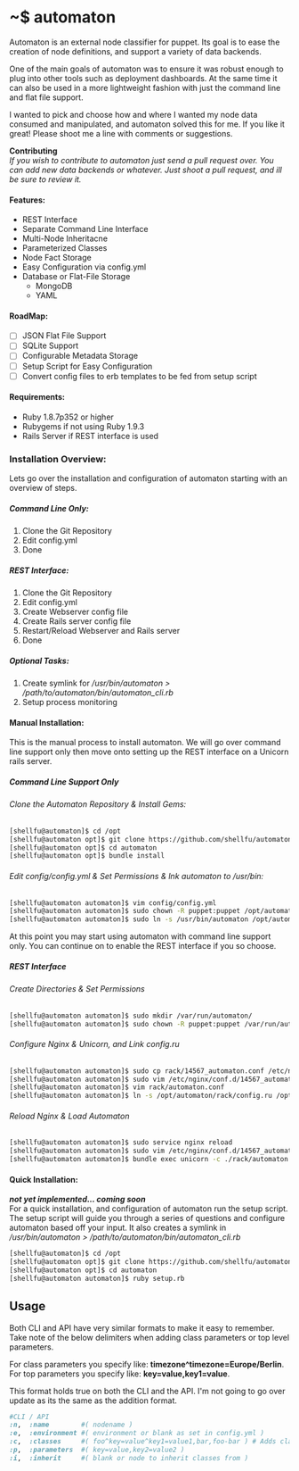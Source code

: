 # ~$ automaton
Automaton is an external node classifier for puppet. Its goal is to ease the creation of node definitions, and support a variety of data backends.

One of the main goals of automaton was to ensure it was robust enough to plug into other tools such as deployment dashboards. At the same time it can also be used in a more lightweight fashion with just the command line and flat file support.

I wanted to pick and choose how and where I wanted my node data consumed and manipulated, and automaton solved this for me. If you like it great! Please shoot me a line with comments or suggestions. 

**Contributing**  
_If you wish to contribute to automaton just send a pull request over. You can add new data backends or whatever. Just shoot a pull request, and ill be sure to review it._

#### Features:
* REST Interface
* Separate Command Line Interface
* Multi-Node Inheritacne
* Parameterized Classes
* Node Fact Storage
* Easy Configuration via config.yml
* Database or Flat-File Storage
    * MongoDB
    * YAML

#### RoadMap:
- [ ] JSON Flat File Support
- [ ] SQLite Support
- [ ] Configurable Metadata Storage
- [ ] Setup Script for Easy Configuration
- [ ] Convert config files to erb templates to be fed from setup script

#### Requirements:
* Ruby 1.8.7p352 or higher
* Rubygems if not using Ruby 1.9.3
* Rails Server if REST interface is used

### Installation Overview:
Lets go over the installation and configuration of automaton starting with an overview of steps. 

##### Command Line Only:
1. Clone the Git Repository 
2. Edit config.yml
3. Done 

##### REST Interface:
1. Clone the Git Repository 
2. Edit config.yml
3. Create Webserver config file
4. Create Rails server config file
5. Restart/Reload Webserver and Rails server
6. Done

##### Optional Tasks:
1. Create symlink for */usr/bin/automaton > /path/to/automaton/bin/automaton_cli.rb*
2. Setup process monitoring 

#### Manual Installation:
This is the manual process to install automaton. We will go over command line support only then move onto setting up the REST interface on a Unicorn rails server.

##### Command Line Support Only
###### Clone the Automaton Repository & Install Gems:
```bash
[shellfu@automaton]$ cd /opt
[shellfu@automaton opt]$ git clone https://github.com/shellfu/automaton.git
[shellfu@automaton opt]$ cd automaton
[shellfu@automaton opt]$ bundle install
```

###### Edit config/config.yml & Set Permissions & lnk automaton to /usr/bin:
```bash
[shellfu@automaton automaton]$ vim config/config.yml
[shellfu@automaton automaton]$ sudo chown -R puppet:puppet /opt/automaton/
[shellfu@automaton automaton]$ sudo ln -s /usr/bin/automaton /opt/automaton/bin/automaton_cli.rb
```

At this point you may start using automaton with command line support only. You can continue on to enable the REST interface if you so choose.


##### REST Interface

###### Create Directories & Set Permissions
```bash
[shellfu@automaton automaton]$ sudo mkdir /var/run/automaton/
[shellfu@automaton automaton]$ sudo chown -R puppet:puppet /var/run/automaton/
```

###### Configure Nginx & Unicorn, and Link config.ru
```bash
[shellfu@automaton automaton]$ sudo cp rack/14567_automaton.conf /etc/nginx/conf.d/
[shellfu@automaton automaton]$ sudo vim /etc/nginx/conf.d/14567_automaton.conf
[shellfu@automaton automaton]$ vim rack/automaton.conf
[shellfu@automaton automaton]$ ln -s /opt/automaton/rack/config.ru /opt/automaton/config.ru
```

###### Reload Nginx & Load Automaton
```bash
[shellfu@automaton automaton]$ sudo service nginx reload
[shellfu@automaton automaton]$ sudo vim /etc/nginx/conf.d/14567_automaton.conf
[shellfu@automaton automaton]$ bundle exec unicorn -c ./rack/automaton.conf
```

#### Quick Installation:
_**not yet implemented... coming soon**_  
For a quick installation, and configuration of automaton run the setup script. The setup script will guide you through a series of questions and configure automaton based off your input. It also creates a symlink in */usr/bin/automaton > /path/to/automaton/bin/automaton_cli.rb*  

```bash
[shellfu@automaton]$ cd /opt
[shellfu@automaton opt]$ git clone https://github.com/shellfu/automaton.git
[shellfu@automaton opt]$ cd automaton 
[shellfu@automaton automaton]$ ruby setup.rb 
```

## Usage

Both CLI and API have very similar formats to make it easy to remember. Take note of the below delimiters when adding class parameters or top level parameters. 

For class parameters you specify like: **timezone^timezone=Europe/Berlin**.  
For top parameters you specify like: **key=value,key1=value**. 

This format holds true on both the CLI and the API. I'm not going to go over update as its the same as the addition format.
```ruby
#CLI / API
:n,  :name        #( nodename )
:e,  :environment #( environment or blank as set in config.yml )
:c,  :classes     #( foo^key=value^key1=value1,bar,foo-bar ) # Adds class foo w/ params key & key1, class bar, class foo-bar
:p,  :parameters  #( key=value,key2=value2 )
:i,  :inherit     #( blank or node to inherit classes from )
```
